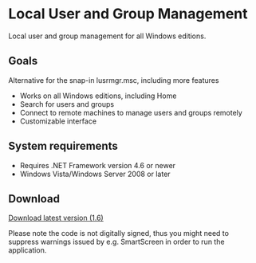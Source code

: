 # Local User and Group Management
Local user and group management for all Windows editions.
## Goals
Alternative for the snap-in lusrmgr.msc, including more features
- Works on all Windows editions, including Home
- Search for users and groups
- Connect to remote machines to manage users and groups remotely
- Customizable interface
## System requirements
- Requires .NET Framework version 4.6 or newer
- Windows Vista/Windows Server 2008 or later
## Download
[Download latest version (1.6)](https://github.com/proviq/lusrmgr/releases/download/1.6/lusrmgr.exe)

Please note the code is not digitally signed, thus you might need to suppress warnings issued by e.g. SmartScreen in order to run the application.

